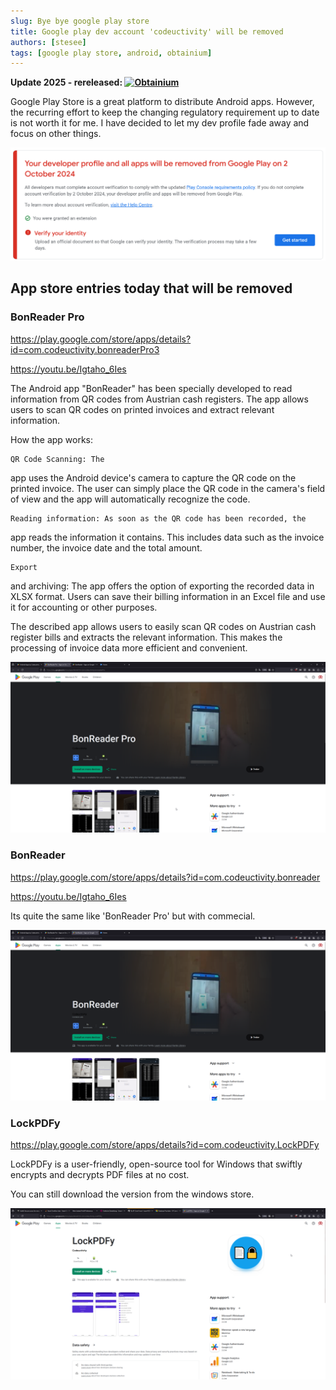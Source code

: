 ```yaml
---
slug: Bye bye google play store
title: Google play dev account 'codeuctivity' will be removed
authors: [stesee]
tags: [google play store, android, obtainium]
---
```


**Update 2025 - rereleased: [![Obtainium](https://img.shields.io/badge/Obtainium-LockPDFy-green?style=flat&logo=android)](obtainium/redirect.html?r=obtainium://add/https://github.com/stesee/PDFEncrypt)**

Google Play Store is a great platform to distribute Android apps. However, the recurring effort to keep the changing regulatory requirement up to date is not worth it for me. I have decided to let my dev profile fade away and focus on other things.

![1725277366437](image/index/1725277366437.png)

## App store entries today that will be removed

### BonReader Pro

https://play.google.com/store/apps/details?id=com.codeuctivity.bonreaderPro3

https://youtu.be/Igtaho_6Ies

The Android app "BonReader" has been specially developed to read
information from QR codes from Austrian cash registers. The app allows
users to scan QR codes on printed invoices and extract relevant
information.

How the app works:

    QR Code Scanning: The
app uses the Android device's camera to capture the QR code on the
printed invoice. The user can simply place the QR code in the camera's
field of view and the app will automatically recognize the code.

    Reading information: As soon as the QR code has been recorded, the
app reads the information it contains. This includes data such as the
invoice number, the invoice date and the total amount.

    Export
 and archiving: The app offers the option of exporting the recorded data
 in XLSX format. Users can save their billing information in an Excel
file and use it for accounting or other purposes.

The described
app allows users to easily scan QR codes on Austrian cash register bills
 and extracts the relevant information. This makes the processing of
invoice data more efficient and convenient.

![1725277040905](image/index/1725277040905.png)

### BonReader

https://play.google.com/store/apps/details?id=com.codeuctivity.bonreader

https://youtu.be/Igtaho_6Ies

Its quite the same like 'BonReader Pro' but with commecial.

![1725277056034](image/index/1725277056034.png)

### LockPDFy

https://play.google.com/store/apps/details?id=com.codeuctivity.LockPDFy

LockPDFy is a user-friendly, open-source tool for Windows that swiftly encrypts and decrypts PDF files at no cost.

You can still download the version from the windows store.

![1725277048754](image/index/1725277048754.png)
